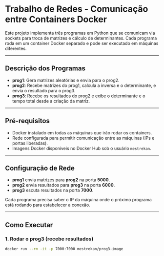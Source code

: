 # Trabalho de Redes - Comunicação entre Containers Docker

Este projeto implementa três programas em Python que se comunicam via sockets para troca de matrizes e cálculo de determinantes. Cada programa roda em um container Docker separado e pode ser executado em máquinas diferentes.

---

## Descrição dos Programas

- **prog1**: Gera matrizes aleatórias e envia para o prog2.
- **prog2**: Recebe matrizes do prog1, calcula a inversa e o determinante, e envia o resultado para o prog3.
- **prog3**: Recebe os resultados do prog2 e exibe o determinante e o tempo total desde a criação da matriz.

---

## Pré-requisitos

- Docker instalado em todas as máquinas que irão rodar os containers.
- Rede configurada para permitir comunicação entre as máquinas (IPs e portas liberadas).
- Imagens Docker disponíveis no Docker Hub sob o usuário `mestrekan`.

---

## Configuração de Rede

- **prog1** envia matrizes para **prog2** na porta **5000**.
- **prog2** envia resultados para **prog3** na porta **6000**.
- **prog3** escuta resultados na porta **7000**.

Cada programa precisa saber o IP da máquina onde o próximo programa está rodando para estabelecer a conexão.

---

## Como Executar

### 1. Rodar o prog3 (recebe resultados)

```bash
docker run --rm -it -p 7000:7000 mestrekan/prog3-image
